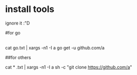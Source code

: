 # install tools
ignore it :"D

#for go

</br>
cat go.txt | xargs -n1 -I a go get -u github.com/a 
</br>

##for others
>
cat * .txt | xargs -n1 -I a sh -c "git clone https://github.com/a"
